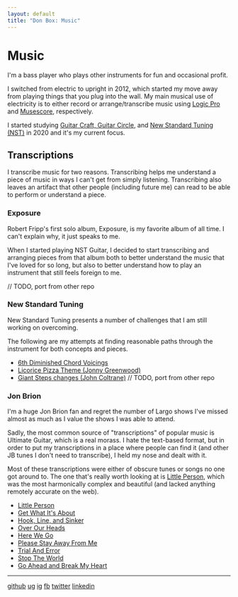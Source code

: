 ```yaml
---
layout: default
title: "Don Box: Music"
---
```


# Music

I'm a bass player who plays other instruments for fun and occasional profit.

I switched from electric to upright in 2012, which started my move away from playing things that you plug into the wall. My main musical use of electricity is to either record or arrange/transcribe music using [Logic Pro](https://www.apple.com/logic-pro/) and [Musescore](https://musescore.org/en), respectively. 

I started studying [Guitar Craft, Guitar Circle](https://guitarcraft.com), and [New Standard Tuning (NST)](https://en.wikipedia.org/wiki/New_standard_tuning) in 2020 and it's my current focus. 

## Transcriptions

I transcribe music for two reasons. Transcribing  helps me understand a piece of music in ways I can't get from simply listening. Transcribing also leaves an artifact that other people (including future me) can read to be able to perform or understand a piece.

### Exposure 
Robert Fripp's first solo album, Exposure, is my favorite album of all time. I can't explain why, it just speaks to me.

When I started playing NST Guitar, I decided to start transcribing and arranging pieces from that album both to better understand the music that I've loved for so long, but also to better understand how to play an instrument that still feels foreign to me.

// TODO, port from other repo

### New Standard Tuning

New Standard Tuning presents a number of challenges that I am still working on overcoming.

The following are my attempts at finding reasonable paths through the instrument for both concepts and pieces. 

* [6th Diminished Chord Voicings](music/pdf/6th-diminished.pdf)
* [Licorice Pizza Theme (Jonny Greenwood)](music/pdf/Licorice-Pizza-Simplest-Theme.pdf)
* [Giant Steps changes (John Coltrane)](music/pdf/Giant-Steps.pdf)
// TODO, port from other repo


### Jon Brion
I'm a huge Jon Brion fan and regret the number of Largo shows I've missed almost as much as I value the shows I was able to attend.

Sadly, the most common source of "transcriptions" of popular music is Ultimate Guitar, which is a real morass. I hate the text-based format, but in order to put my transcriptions in a place where people can find it (and other JB tunes I don't need to transcribe), I held my nose and dealt with it.

Most of these transcriptions were either of obscure tunes or songs no one got around to. The  one that's really worth looking at is [Little Person](https://tabs.ultimate-guitar.com/tab/jon-brion/little-person-chords-1831131), which was the most harmonically complex and beautiful (and lacked anything remotely accurate on the web).

* [Little Person](https://tabs.ultimate-guitar.com/tab/jon-brion/little-person-chords-1831131)
* [Get What It's About](https://tabs.ultimate-guitar.com/tab/jon-brion/get-what-its-about-chords-1711561)
* [Hook, Line, and Sinker](https://tabs.ultimate-guitar.com/tab/jon-brion/hook-line-and-sinker-chords-1237172)
* [Over Our Heads](https://tabs.ultimate-guitar.com/tab/jon-brion/over-our-heads-chords-1836855)
* [Here We Go](https://tabs.ultimate-guitar.com/tab/jon-brion/here-we-go-chords-2546364)
* [Please Stay Away From Me](https://tabs.ultimate-guitar.com/tab/jon-brion/please-stay-away-from-me-chords-2719800)
* [Trial And Error](https://tabs.ultimate-guitar.com/tab/jon-brion/trial-and-error-chords-2693091)
* [Stop The World](https://tabs.ultimate-guitar.com/tab/jon-brion/stop-the-world-chords-2782465)
* [Go Ahead and Break My Heart](https://tabs.ultimate-guitar.com/tab/jon-brion/go-ahead-and-break-my-heart-chords-2782483)





---

[github](https://github.com/donbox)
[ug](https://www.ultimate-guitar.com/u/guidboy)
[ig](https://www.instagram.com/don.box/)
[fb](https://www.facebook.com/don.box)
[twitter](https://twitter.com/donbox)
[linkedin](https://www.linkedin.com/in/don-box-1a27b/)
